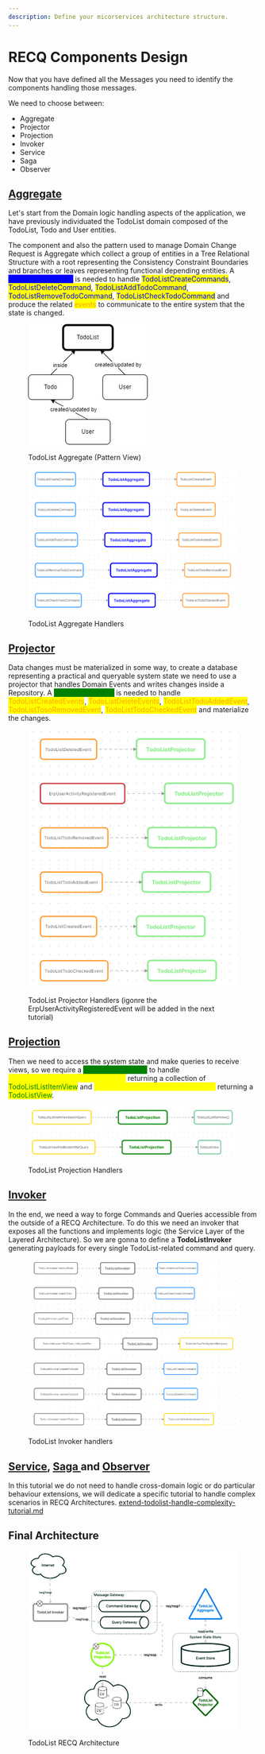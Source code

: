 ```yaml
---
description: Define your micorservices architecture structure.
---
```


# RECQ Components Design

Now that you have defined all the Messages you need to identify the components handling those messages.

We need to choose between:

* Aggregate
* Projector
* Projection
* Invoker
* Service
* Saga
* Observer

## [Aggregate](../../recq-patterns/recq-component-pattern/aggregate.md)

Let's start from the Domain logic handling aspects of the application, we have previously individuated the TodoList domain composed of the TodoList, Todo and User entities.

The component and also the pattern used to manage Domain Change Request is Aggregate which collect a group of entities in a Tree Relational Structure with a root representing the Consistency Constraint Boundaries and branches or leaves representing functional depending entities. A <mark style="color:blue;background-color:blue;">**TodoListAggregate**</mark> is needed to handle <mark style="color:blue;">TodoListCreateCommands</mark>, <mark style="color:blue;">TodoListDeleteCommand</mark>, <mark style="color:blue;">TodoListAddTodoCommand</mark>, <mark style="color:blue;">TodoListRemoveTodoCommand</mark>, <mark style="color:blue;">TodoListCheckTodoCommand</mark> and produce the related <mark style="color:orange;">events</mark> to communicate to the entire system that the state is changed.

<figure><img src="../../.gitbook/assets/image (2).png" alt=""><figcaption><p>TodoList Aggregate (Pattern View)</p></figcaption></figure>

<figure><img src="../../.gitbook/assets/image (3).png" alt=""><figcaption><p>TodoList Aggregate Handlers</p></figcaption></figure>

## [Projector](../../recq-patterns/recq-component-pattern/projector.md)

Data changes must be materialized in some way, to create a database representing a practical and queryable system state we need to use a projector that handles Domain Events and writes changes inside a Repository. A <mark style="color:green;background-color:green;">**TodoListProjector**</mark> is needed to handle <mark style="color:orange;">TodoListCreatedEvents</mark>, <mark style="color:orange;">TodoListDeleteEvents</mark>, <mark style="color:orange;">TodoListTodoAddedEvent</mark>, <mark style="color:orange;">TodoListTosoRemovedEvent</mark>, <mark style="color:orange;">TodoListTodoCheckedEvent</mark> and materialize the changes.

<figure><img src="../../.gitbook/assets/image (4).png" alt=""><figcaption><p>TodoList Projector Handlers (igonre the ErpUserActivityRegisteredEvent will be added in the next tutorial)</p></figcaption></figure>

## [Projection](../../recq-patterns/recq-component-pattern/projection.md)

Then we need to access the system state and make queries to receive views, so we require a <mark style="color:green;background-color:green;">**TodoListProjection**</mark> to handle <mark style="color:yellow;">TodoListListItemViewFindAllQueries</mark> returning a collection of <mark style="color:green;">TodoListListItemView</mark> and <mark style="color:yellow;">TodoListViewFindByIdentifierQueries</mark> returning a <mark style="color:green;">TodoListView</mark>.

<figure><img src="../../.gitbook/assets/image (5).png" alt=""><figcaption><p>TodoList Projection Handlers</p></figcaption></figure>

## [Invoker](../../recq-patterns/recq-component-pattern/invoker.md)

In the end, we need a way to forge Commands and Queries accessible from the outside of a RECQ Architecture. To do this we need an invoker that exposes all the functions and implements logic (the Service Layer of the Layered Architecture). So we are gonna to define a **TodoListInvoker** generating payloads for every single TodoList-related command and query.

<figure><img src="../../.gitbook/assets/image (6).png" alt=""><figcaption><p>TodoList Invoker handlers</p></figcaption></figure>

## [Service](../../recq-patterns/recq-component-pattern/service.md), [Saga ](../../recq-patterns/recq-component-pattern/saga.md)and [Observer](../../recq-patterns/recq-component-pattern/observer.md)

In this tutorial we do not need to handle cross-domain logic or do particular behaviour extensions, we will dedicate a specific tutorial to handle complex scenarios in RECQ Architectures. [extend-todolist-handle-complexity-tutorial.md](../extend-todolist-handle-complexity-tutorial.md "mention")

## Final Architecture

<figure><img src="../../.gitbook/assets/image (49).png" alt=""><figcaption><p>TodoList RECQ Architecture</p></figcaption></figure>

